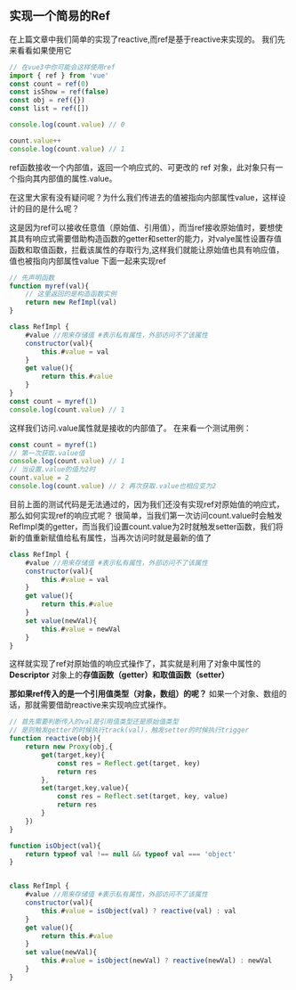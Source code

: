 ## 实现一个简易的Ref
在上篇文章中我们简单的实现了reactive,而ref是基于reactive来实现的。
我们先来看看如果使用它
```js
// 在vue3中你可能会这样使用ref  
import { ref } from 'vue'
const count = ref(0)
const isShow = ref(false)
const obj = ref({})
const list = ref([])

console.log(count.value) // 0

count.value++
console.log(count.value) // 1
```
ref函数接收一个内部值，返回一个响应式的、可更改的 ref 对象，此对象只有一个指向其内部值的属性.value。

在这里大家有没有疑问呢？为什么我们传进去的值被指向内部属性value，这样设计的目的是什么呢？

这是因为ref可以接收任意值（原始值、引用值），而当ref接收原始值时，要想使其具有响应式需要借助构造函数的getter和setter的能力，对valye属性设置存值函数和取值函数，拦截该属性的存取行为,这样我们就能让原始值也具有响应值，值也被指向内部属性value
下面一起来实现ref

```js
// 先声明函数
function myref(val){
    // 这里返回的是构造函数实例
    return new RefImpl(val)
}

class RefImpl {
    #value //用来存储值 #表示私有属性，外部访问不了该属性
    constructor(val){
        this.#value = val
    }
    get value(){
        return this.#value
    }
}
const count = myref(1)
console.log(count.value) // 1
```
这样我们访问.value属性就是接收的内部值了。
在来看一个测试用例：
```js
const count = myref(1)
// 第一次获取.value值
console.log(count.value) // 1
// 当设置.value的值为2时
count.value = 2
console.log(count.value) // 2 再次获取.value也相应变为2
```
目前上面的测试代码是无法通过的，因为我们还没有实现ref对原始值的响应式，那么如何实现ref的响应式呢？
很简单，当我们第一次访问count.value时会触发RefImpl类的getter，而当我们设置count.value为2时就触发setter函数，我们将新的值重新赋值给私有属性，当再次访问时就是最新的值了
```js
class RefImpl {
    #value //用来存储值 #表示私有属性，外部访问不了该属性
    constructor(val){
        this.#value = val
    }
    get value(){
        return this.#value
    }
    set value(newVal){
        this.#value = newVal
    }
}
```
这样就实现了ref对原始值的响应式操作了，其实就是利用了对象中属性的 **Descriptor** 对象上的**存值函数（getter）**和**取值函数（setter）**

**那如果ref传入的是一个引用值类型（对象，数组）的呢？**
如果一个对象、数组的话，那就需要借助reactive来实现响应式操作。
```js
// 首先需要判断传入的val是引用值类型还是原始值类型
// 是则触发getter的时候执行track(val)，触发setter的时候执行trigger
function reactive(obj){
    return new Proxy(obj,{
        get(target,key){
            const res = Reflect.get(target, key)
            return res
        },
        set(target,key,value){
            const res = Reflect.set(target, key, value)
            return res
        }
    })
}

function isObject(val){
    return typeof val !== null && typeof val === 'object'
}


class RefImpl {
    #value //用来存储值 #表示私有属性，外部访问不了该属性
    constructor(val){
        this.#value = isObject(val) ? reactive(val) : val
    }
    get value(){
        return this.#value
    }
    set value(newVal){
        this.#value = isObject(newVal) ? reactive(newVal) : newVal
    }
}
```


